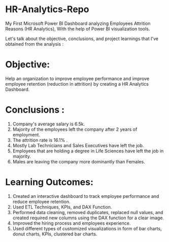 # HR-Analytics-Repo
My First Microsoft Power BI Dashboard analyzing Employees Attrition Reasons (HR Analytics), With the help of Power BI visualization tools.

Let's talk about the objective, conclusions, and project learnings that I've obtained from the analysis :

# Objective:
Help an organization to improve employee performance and improve employee retention (reduction in attrition) by creating a HR Analytics Dashboard.

# Conclusions  :
1. Company's average salary is 6.5k.
2. Majority of the employees left the company after 2 years of employment.
3. The attrition rate is 16.1% .
4. Mostly Lab Technicians and Sales Executives have left the job.
5. Employees that are holding a degree in Life Sciences have left the job in majority.
6. Males are leaving the company more dominantly than Females.

# Learning Outcomes:
1. Created an interactive dashboard to track employee performance and reduce employee retention.
2. Used ETL Techniques, KPIs, and DAX Function.
3. Performed data cleaning, removed duplicates, replaced null values, and created required new columns using the DAX function for a clear image.
4. Improved the hiring process and employees experience.
5. Used different types of customized visualizations in form of bar charts, donut charts, KPIs, clustered bar charts.
